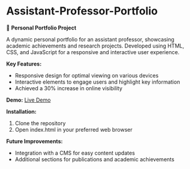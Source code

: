 # Assistant-Professor-Portfolio
🚀 **Personal Portfolio Project**

A dynamic personal portfolio for an assistant professor, showcasing academic achievements and research projects. Developed using HTML, CSS, and JavaScript for a responsive and interactive user experience.

**Key Features:**
- Responsive design for optimal viewing on various devices
- Interactive elements to engage users and highlight key information
- Achieved a 30% increase in online visibility

**Demo:**
[Live Demo](https://mrsheikjmc.000webhostapp.com/index.html)

**Installation:**
1. Clone the repository
2. Open index.html in your preferred web browser

**Future Improvements:**
- Integration with a CMS for easy content updates
- Additional sections for publications and academic achievements

